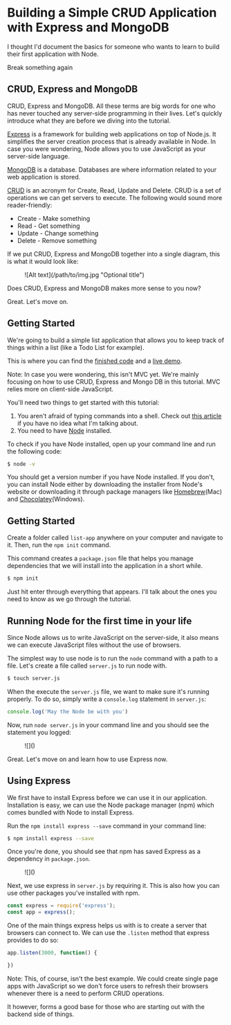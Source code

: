 # Building a Simple CRUD Application with Express and MongoDB

I thought I'd document the basics for someone who wants to learn to build their first application with Node. 

Break something again

## CRUD, Express and MongoDB

CRUD, Express and MongoDB. All these terms are big words for one who has never touched any server-side programming in their lives. Let's quickly introduce what they are before we diving into the tutorial.

[Express]() is a framework for building web applications on top of Node.js. It simplifies the server creation process that is already available in Node. In case you were wondering, Node allows you to use JavaScript as your server-side language.

[MongoDB]() is a database. Databases are where information related to your web application is stored.

[CRUD]() is an acronym for Create, Read, Update and Delete. CRUD is a set of operations we can get servers to execute. The following would sound more reader-friendly:

- Create - Make something
- Read - Get something
- Update - Change something
- Delete - Remove something

If we put CRUD, Express and MongoDB together into a single diagram, this is what it would look like:

<figure>
  ![Alt text](/path/to/img.jpg "Optional title")
</figure>

Does CRUD, Express and MongoDB makes more sense to you now?

Great. Let's move on.

## Getting Started

We're going to build a simple list application that allows you to keep track of things within a list (like a Todo List for example).

This is where you can find the [finished code]() and a [live demo]().

Note: In case you were wondering, this isn't MVC yet. We're mainly focusing on how to use CRUD, Express and Mongo DB in this tutorial. MVC relies more on client-side JavaScript.

You'll need two things to get started with this tutorial:

1. You aren't afraid of typing commands into a shell. Check out [this article]() if you have no idea what I'm talking about.
2. You need to have [Node]() installed.

To check if you have Node installed, open up your command line and run the following code:

```bash
$ node -v
```

You should get a version number if you have Node installed. If you don't, you can install Node either by downloading the installer from Node's website or downloading it through package managers like [Homebrew]()(Mac) and [Chocolatey]()(Windows).

## Getting Started

Create a folder called `list-app` anywhere on your computer and navigate to it. Then, run the `npm init` command.

This command creates a `package.json` file that helps you manage dependencies that we will install into the application in a short while.

```bash
$ npm init
```

Just hit enter through everything that appears. I'll talk about the ones you need to know as we go through the tutorial.

## Running Node for the first time in your life

Since Node allows us to write JavaScript on the server-side, it also means we can execute JavaScript files without the use of browsers.

The simplest way to use node is to run the `node` command with a path to a file. Let's create a file called `server.js` to run node with.

```bash
$ touch server.js
```

When the execute the `server.js` file, we want to make sure it's running properly. To do so, simply write a `console.log` statement in `server.js`:

```javascript
console.log('May the Node be with you')
```

Now, run `node server.js` in your command line and you should see the statement you logged:

<figure>
  ![]()
</figure>

Great. Let's move on and learn how to use Express now.

## Using Express

We first have to install Express before we can use it in our application. Installation is easy, we can use the Node package manager (npm) which comes bundled with Node to install Express.

Run the `npm install express --save` command in your command line:

```bash
$ npm install express --save
```

Once you're done, you should see that npm has saved Express as a dependency in `package.json`.

<figure>
  ![]()
</figure>

Next, we use express in `server.js` by requiring it. This is also how you can use other packages you've installed with npm.

```javascript
const express = require('express');
const app = express();
```

One of the main things express helps us with is to create a server that browsers can connect to. We can use the `.listen` method that express provides to do so:

```javascript
app.listen(3000, function() {

})
```


Note: This, of course, isn't the best example. We could create single page apps with JavaScript so we don't force users to refresh their browsers whenever there is a need to perform CRUD operations.

It however, forms a good base for those who are starting out with the backend side of things.
